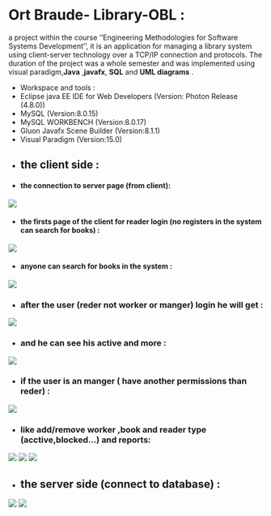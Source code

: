 # Ort Braude- Library-OBL :
 a project within the course ‘‘Engineering Methodologies for Software Systems Development’’,
 it is an application for managing a library system using client-server technology over a TCP/IP connection and protocols. 
 The duration of the project was a whole semester and was implemented using visual paradigm,**Java** ,**javafx**, **SQL** and  **UML diagrams**  .
* Workspace and tools : 
* Eclipse java EE IDE for Web Developers (Version: Photon Release (4.8.0))
* MySQL (Version:8.0.15)
* MySQL WORKBENCH (Version:8.0.17)
* Gluon Javafx Scene Builder (Version:8.1.1)
* Visual Paradigm (Version:15.0)
* ## the client side :
* #### the connection to server page (from client): 
 ![](image/clientSide/clientConnect.PNG)
* #### the firsts page of the client for reader login (no registers in the system can search for books) :
 ![](image/clientSide/serch+login.PNG)
 * #### anyone can search for books in the system :
 ![](image/clientSide/search.PNG)
 * ### after the user (reder not worker or manger) login he will get  : 
  ![](image/clientSide/userlogin.PNG) 
 * ### and he can see his active and more : 
 ![](image/clientSide/redercard.PNG	)
 * ### if the user is an manger ( have another permissions than reder) :
 ![](image/clientSide/manger.PNG)
 * ### like add/remove worker ,book and reader type (acctive,blocked...) and reports:
 ![](image/clientSide/worker.PNG)
 ![](image/clientSide/newbook.PNG)
 ![](image/clientSide/active.PNG)
   
 * ## the server side (connect to database) :
 ![](image/clientSide/serverb4connect.PNG)
 ![](image/clientSide/serverafterconnect.PNG)
